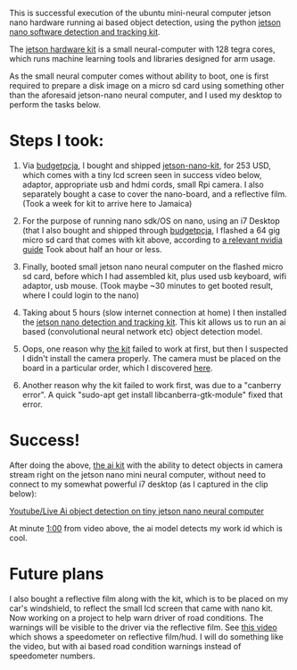This is successful execution of the ubuntu mini-neural computer jetson nano hardware running ai based object detection, using 
the python [jetson nano software detection and tracking kit](https://github.com/SteveMacenski/jetson_nano_detection_and_tracking).

The [jetson hardware kit](https://www.amazon.com/Jetson-Nano-Developer-Kit-Package/dp/B07RQRMXQ6) is a small neural-computer with 128 tegra cores, which runs machine learning tools and libraries designed for arm usage. 

As the small neural computer comes without ability to boot, one is first required to prepare a disk image on a micro sd card using something other than the aforesaid jetson-nano neural computer, and I used my desktop to perform the tasks below.



Steps I took:
===
1. Via [budgetpcja](https://www.facebook.com/budgetpcja/), I bought and shipped [jetson-nano-kit](https://www.amazon.com/Jetson-Nano-Developer-Kit-Package/dp/B07RQRMXQ6), for 253 USD, which comes with a tiny lcd screen seen in success video below, adaptor, appropriate usb and hdmi cords, small Rpi camera. I also separately bought a case to cover the nano-board, and a reflective film. (Took a week for kit to arrive here to Jamaica)

2. For the purpose of running nano sdk/OS on nano, using an i7 Desktop (that I also bought and shipped through [budgetpcja](https://www.facebook.com/budgetpcja/), I flashed a 64 gig micro sd card that comes with kit above, according to [a relevant nvidia guide](https://developer.nvidia.com/embedded/learn/get-started-jetson-nano-devkit) Took about half an hour or less.

3. Finally, booted small jetson nano neural computer on the flashed micro sd card, before which I had assembled kit, plus used usb keyboard, wifi adaptor, usb mouse. (Took maybe ~30 minutes to get booted result, where I could login to the nano)

4. Taking about 5 hours (slow internet connection at home) I then installed the [jetson nano detection and tracking kit](https://github.com/SteveMacenski/jetson_nano_detection_and_tracking). This kit allows us to run an ai based (convolutional neural network etc) object detection model. 

5. Oops, one reason why [the kit](https://github.com/SteveMacenski/jetson_nano_detection_and_tracking) failed to work at first, but then I suspected I didn't install the camera properly. The camera must be placed on the board in a particular order, which I discovered [here](https://medium.com/@dmccreary/getting-your-camera-working-on-the-nvida-nano-336b9ecfed3a).

6. Another reason why the kit failed to work first, was due to a "canberry error". A quick "sudo-apt get install libcanberra-gtk-module" fixed that error.

Success! 
===
After doing the above, [the ai kit](https://github.com/SteveMacenski/jetson_nano_detection_and_tracking) with the ability to detect objects in camera stream right on the jetson nano mini neural computer, without need to connect to my somewhat powerful i7 desktop (as I captured in the clip below): 

[Youtube/Live Ai object detection on tiny jetson nano neural computer](https://www.youtube.com/watch?v=Vp93UgLiq-w&feature=youtu.be)

At minute [1:00](https://www.youtube.com/watch?v=Vp93UgLiq-w&t=60s) from video above, the ai model detects my work id which is cool.



Future plans
===
I also bought a reflective film along with the kit, which is to be placed on my car's windshield, to reflect the small lcd screen that came with nano kit. Now working on a project to help warn driver of road conditions. The warnings will be visible to the driver via the reflective film. See [this video](https://www.youtube.com/watch?v=cfUmRj976qE) which shows a speedometer on reflective film/hud. I will do something like the video, but with ai based road condition warnings instead of speedometer numbers.
